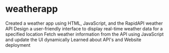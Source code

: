 # weatherapp
Created a weather app using HTML, JavaScript, and the RapidAPI weather API Design a user-friendly interface to display real-time weather data for a specified location Fetch weather information from the API using JavaScript and update the UI dynamically Learned about API's and Website deployment 
